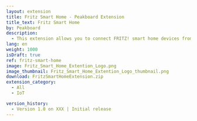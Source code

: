 ```yaml
---
layout: extension
title: Fritz Smart Home - Peakboard Extension
title_text: Fritz Smart Home
by: Peakboard
description: 
  - This extension allows you to connect FRITZ! smart home devices from the manufacturer AVM as a data source in Peakboard to read out and write back current temperature values of the smart radiator thermostats. This way you can, for example, create an interactive dashboard to display and control the room temperature.
lang: en
weight: 1000
isDraft: true
ref: fritz-smart-home
image: Fritz_Smart_Home_Extention_Logo.png
image_thumbnail: Fritz_Smart_Home_Extention_Logo_thumbnail.png
download: FritzSmartHomeExtension.zip
extension_category:
  - All
  - IoT

version_history:
  - Version 1.0 on XXX | Initial release
---
```

